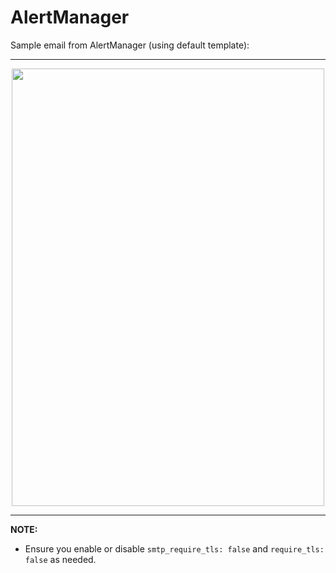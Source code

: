 # AlertManager

Sample email from AlertManager (using default template):
***

<p align="center">
  <img width="500" height="700" src="https://files.gitter.im/tomarv2/03qr/Screen-Shot-2020-04-23-at-9.51.38-AM.png">
</p>

***
**NOTE:**

- Ensure you enable or disable `smtp_require_tls: false` and `require_tls: false` as needed.


